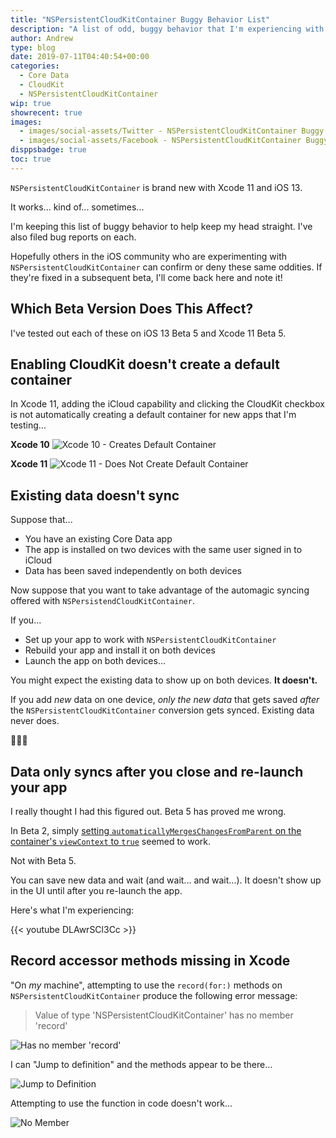 ```yaml
---
title: "NSPersistentCloudKitContainer Buggy Behavior List"
description: "A list of odd, buggy behavior that I'm experiencing with NSPersistentCloudKitContainer during the Xcode 11 and iOS 13 Betas."
author: Andrew
type: blog
date: 2019-07-11T04:40:54+00:00
categories:
  - Core Data
  - CloudKit
  - NSPersistentCloudKitContainer
wip: true
showrecent: true
images:
  - images/social-assets/Twitter - NSPersistentCloudKitContainer Buggy Behavior List.png
  - images/social-assets/Facebook - NSPersistentCloudKitContainer Buggy Behavior List.png
disppsbadge: true
toc: true
---
```


`NSPersistentCloudKitContainer` is brand new with Xcode 11 and iOS 13.

It works... kind of... sometimes...

I'm keeping this list of buggy behavior to help keep my head straight.  I've also filed bug reports on each.

Hopefully others in the iOS community who are experimenting with `NSPersistentCloudKitContainer` can confirm or deny these same oddities.  If they're fixed in a subsequent beta, I'll come back here and note it!

## Which Beta Version Does This Affect?
I've tested out each of these on iOS 13 Beta 5 and Xcode 11 Beta 5.

## Enabling CloudKit doesn't create a default container
In Xcode 11, adding the iCloud capability and clicking the CloudKit checkbox is not automatically creating a default container for new apps that I'm testing...

**Xcode 10**
![Xcode 10 - Creates Default Container](XC10_CKDefaultContainer.gif)

**Xcode 11**
![Xcode 11 - Does Not Create Default Container](XC11_NoCKDefaultContainer.gif)

## Existing data doesn't sync
Suppose that...

* You have an existing Core Data app
* The app is installed on two devices with the same user signed in to iCloud
* Data has been saved independently on both devices

Now suppose that you want to take advantage of the automagic syncing offered with `NSPersistendCloudKitContainer`.

If you...

* Set up your app to work with `NSPersistentCloudKitContainer`
* Rebuild your app and install it on both devices
* Launch the app on both devices...

You might expect the existing data to show up on both devices.  **It doesn't.**

If you add *new* data on one device, *only the new data* that gets saved *after* the `NSPersistentCloudKitContainer` conversion gets synced.  Existing data never does.

🤷🏼‍♂️

## Data only syncs after you close and re-launch your app

I really thought I had this figured out.  Beta 5 has proved me wrong.

In Beta 2, simply <a href="https://www.andrewcbancroft.com/blog/ios-development/data-persistence/getting-started-with-nspersistentcloudkitcontainer/#reflecting-changes-in-the-ui">setting `automaticallyMergesChangesFromParent` on the container's `viewContext` to `true`</a> seemed to work.

Not with Beta 5.

You can save new data and wait (and wait... and wait...).  It doesn't show up in the UI until after you re-launch the app.

Here's what I'm experiencing:

{{< youtube DLAwrSCl3Cc >}}

## Record accessor methods missing in Xcode

"On *my* machine", attempting to use the `record(for:)` methods on `NSPersistentCloudKitContainer` produce the following error message:

> Value of type 'NSPersistentCloudKitContainer' has no member 'record'

![Has no member 'record'](no-record-method.png)

I can "Jump to definition" and the methods appear to be there...

![Jump to Definition](jump-definition.gif)

Attempting to use the function in code doesn't work...

![No Member](no-member.gif)